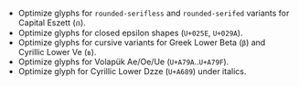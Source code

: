 * Optimize glyphs for `rounded-serifless` and `rounded-serifed` variants for Capital Eszett (`ẞ`).
* Optimize glyphs for closed epsilon shapes (`U+025E`, `U+029A`).
* Optimize glyphs for cursive variants for Greek Lower Beta (`β`) and Cyrillic Lower Ve (`в`).
* Optimize glyphs for Volapük Ae/Oe/Ue (`U+A79A`..`U+A79F`).
* Optimize glyph for Cyrillic Lower Dzze (`U+A689`) under italics.

